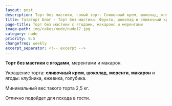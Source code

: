 ```yaml
---
layout: post
description: Торт без мастики, голый торт. Сливочный крем, шоколад, клубника, ежевика и голубика; макаронс и меренгами.
title: Тататорт Блог · Торт без мастики. Фрукты, шоколад и сливочный крем
page-title: Торт без мастики с ягодами, макаронс и меренгами
image-path: img/cakes/nude/nude17.jpg
category: nude
priority: 0.5
changefreq: weekly
excerpt_separator: <!-- excerpt -->
---
```

**Торт без мастики с ягодами**, меренгами и макарон.

<!-- excerpt -->

Украшение торта: **сливочный крем**, **шоколад**, **меренги**, **макарон** и ягоды: клубника, ежевика, голубика.

Минимальный вес такого торта 2,5 кг.

Отлично подойдет для похода в гости.
